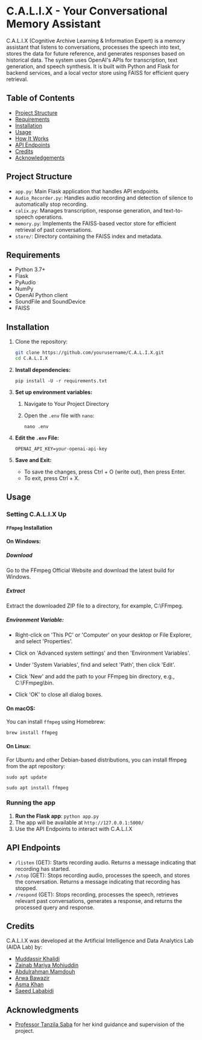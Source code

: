 # C.A.L.I.X - Your Conversational Memory Assistant

C.A.L.I.X (Cognitive Archive Learning & Information Expert) is a memory assistant that listens to conversations, processes the speech into text, stores the data for future reference, and generates responses based on historical data. The system uses OpenAI's APIs for transcription, text generation, and speech synthesis. It is built with Python and Flask for backend services, and a local vector store using FAISS for efficient query retrieval.

## Table of Contents
- [Project Structure](#project-structure)
- [Requirements](#requirements)
- [Installation](#installation)
- [Usage](#usage)
- [How It Works](#how-it-works)
- [API Endpoints](#api-endpoints)
- [Credits](#credits)
- [Acknowledgements](#acknowledgements)

## Project Structure
- `app.py`: Main Flask application that handles API endpoints.
- `Audio_Recorder.py`: Handles audio recording and detection of silence to automatically stop recording.
- `calix.py`: Manages transcription, response generation, and text-to-speech operations.
- `memory.py`: Implements the FAISS-based vector store for efficient retrieval of past conversations.
- `store/`: Directory containing the FAISS index and metadata.

## Requirements

- Python 3.7+
- Flask
- PyAudio
- NumPy
- OpenAI Python client
- SoundFile and SoundDevice
- FAISS

## Installation

1. Clone the repository:

   ```bash
   git clone https://github.com/yourusername/C.A.L.I.X.git
   cd C.A.L.I.X

   ```

2. **Install dependencies:**

   `pip install -U -r requirements.txt `

3. **Set up environment variables:**

   1. Navigate to Your Project Directory
   2. Open the `.env` file with `nano`:

      `nano .env`
4. **Edit the `.env` File:**
      ```
      OPENAI_API_KEY=your-openai-api-key
      ```
5. **Save and Exit:**
      - To save the changes, press Ctrl + O (write out), then press Enter.
      - To exit, press Ctrl + X.

## Usage

### Setting C.A.L.I.X Up

**`FFmpeg` Installation**

#### On Windows:

##### Download
Go to the FFmpeg Official Website and download the latest build for Windows.

##### Extract
Extract the downloaded ZIP file to a directory, for example, C:\FFmpeg.

##### Environment Variable:
- Right-click on 'This PC' or 'Computer' on your desktop or File Explorer, and select 'Properties'.

- Click on 'Advanced system settings' and then 'Environment Variables'.

- Under 'System Variables', find and select 'Path', then click 'Edit'.

- Click 'New' and add the path to your FFmpeg bin directory, e.g., C:\FFmpeg\bin.

- Click 'OK' to close all dialog boxes.

#### On macOS:

You can install `ffmpeg` using Homebrew:

`brew install ffmpeg`

#### On Linux:
For Ubuntu and other Debian-based distributions, you can install ffmpeg from the apt repository:

`sudo apt update`

`sudo apt install ffmpeg`

### Running the app
1. **Run the Flask app**: `python app.py`
2. The app will be available at `http://127.0.0.1:5000/`
3. Use the API Endpoints to interact with C.A.L.I.X

## API Endpoints
- `/listen` (GET): Starts recording audio. Returns a message indicating that recording has started.
- `/stop` (GET): Stops recording audio, processes the speech, and stores the conversation. Returns a message indicating that recording has stopped.
- `/respond` (GET): Stops recording, processes the speech, retrieves relevant past conversations, generates a response, and returns the processed query and response.

## Credits
C.A.L.I.X was developed at the Artificial Intelligence and Data Analytics Lab (AIDA Lab) by:
- [Muddassir Khalidi](https://www.linkedin.com/in/muddassir-khalidi)
- [Zainab Mariya Mohiuddin](https://www.linkedin.com/in/zainab-mariya-mohiuddin-629a20205/)
- [Abdulrahman Mamdouh](https://www.linkedin.com/in/abdulrhman-mamdoh-soliman-2342372ba/)
- [Arwa Bawazir](https://www.linkedin.com/in/arwa-bawazir-5113b2276/)
- [Asma Khan](https://www.linkedin.com/in/asma-vaheed-khan-035b28291/)
- [Saeed Lababidi](https://www.linkedin.com/in/saeed-lababidi-32554614a/)


## Acknowledgments
- [Professor Tanzila Saba](https://www.linkedin.com/in/prof-tanzila-saba-6195621a/) for her kind guidance and supervision of the project.

